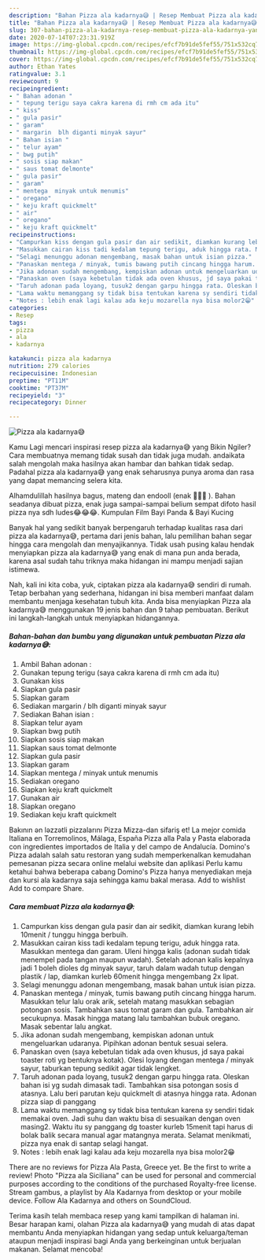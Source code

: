 ```yaml
---
description: "Bahan Pizza ala kadarnya😅 | Resep Membuat Pizza ala kadarnya😅 Yang Sempurna"
title: "Bahan Pizza ala kadarnya😅 | Resep Membuat Pizza ala kadarnya😅 Yang Sempurna"
slug: 307-bahan-pizza-ala-kadarnya-resep-membuat-pizza-ala-kadarnya-yang-sempurna
date: 2020-07-14T07:23:31.919Z
image: https://img-global.cpcdn.com/recipes/efcf7b91de5fef55/751x532cq70/pizza-ala-kadarnya😅-foto-resep-utama.jpg
thumbnail: https://img-global.cpcdn.com/recipes/efcf7b91de5fef55/751x532cq70/pizza-ala-kadarnya😅-foto-resep-utama.jpg
cover: https://img-global.cpcdn.com/recipes/efcf7b91de5fef55/751x532cq70/pizza-ala-kadarnya😅-foto-resep-utama.jpg
author: Ethan Yates
ratingvalue: 3.1
reviewcount: 9
recipeingredient:
- " Bahan adonan "
- " tepung terigu saya cakra karena di rmh cm ada itu"
- " kiss"
- " gula pasir"
- " garam"
- " margarin  blh diganti minyak sayur"
- " Bahan isian "
- " telur ayam"
- " bwg putih"
- " sosis siap makan"
- " saus tomat delmonte"
- " gula pasir"
- " garam"
- " mentega  minyak untuk menumis"
- " oregano"
- " keju kraft quickmelt"
- " air"
- " oregano"
- " keju kraft quickmelt"
recipeinstructions:
- "Campurkan kiss dengan gula pasir dan air sedikit, diamkan kurang lebih 10menit / tunggu hingga berbuih."
- "Masukkan cairan kiss tadi kedalam tepung terigu, aduk hingga rata. Masukkan mentega dan garam. Uleni hingga kalis (adonan sudah tidak menempel pada tangan maupun wadah). Setelah adonan kalis kepalnya jadi 1 boleh dioles dg minyak sayur, taruh dalam wadah tutup dengan plastik / lap, diamkan kurleb 60menit hingga mengembang 2x lipat."
- "Selagi menunggu adonan mengembang, masak bahan untuk isian pizza."
- "Panaskan mentega / minyak, tumis bawang putih cincang hingga harum. Masukkan telur lalu orak arik, setelah matang masukkan sebagian potongan sosis. Tambahkan saus tomat garam dan gula. Tambahkan air secukupnya. Masak hingga matang lalu tambahkan bubuk oregano. Masak sebentar lalu angkat."
- "Jika adonan sudah mengembang, kempiskan adonan untuk mengeluarkan udaranya. Pipihkan adonan bentuk sesuai selera."
- "Panaskan oven (saya kebetulan tidak ada oven khusus, jd saya pakai toaster roti yg bentuknya kotak). Olesi loyang dengan mentega / minyak sayur, taburkan tepung sedikit agar tidak lengket."
- "Taruh adonan pada loyang, tusuk2 dengan garpu hingga rata. Oleskan bahan isi yg sudah dimasak tadi. Tambahkan sisa potongan sosis d atasnya. Lalu beri parutan keju quickmelt di atasnya hingga rata. Adonan pizza siap di panggang"
- "Lama waktu memanggang sy tidak bisa tentukan karena sy sendiri tidak memakai oven. Jadi suhu dan waktu bisa di sesuaikan dengan oven masing2. Waktu itu sy panggang dg toaster kurleb 15menit tapi harus di bolak balik secara manual agar matangnya merata. Selamat menikmati, pizza nya enak di santap selagi hangat."
- "Notes : lebih enak lagi kalau ada keju mozarella nya bisa molor2😁"
categories:
- Resep
tags:
- pizza
- ala
- kadarnya

katakunci: pizza ala kadarnya 
nutrition: 279 calories
recipecuisine: Indonesian
preptime: "PT11M"
cooktime: "PT37M"
recipeyield: "3"
recipecategory: Dinner

---
```



![Pizza ala kadarnya😅](https://img-global.cpcdn.com/recipes/efcf7b91de5fef55/751x532cq70/pizza-ala-kadarnya😅-foto-resep-utama.jpg)

Kamu Lagi mencari inspirasi resep pizza ala kadarnya😅 yang Bikin Ngiler? Cara membuatnya memang tidak susah dan tidak juga mudah. andaikata salah mengolah maka hasilnya akan hambar dan bahkan tidak sedap. Padahal pizza ala kadarnya😅 yang enak seharusnya punya aroma dan rasa yang dapat memancing selera kita.

Alhamdulillah hasilnya bagus, mateng dan endooll (enak 🤣😍🤭 ). Bahan seadanya dibuat pizza, enak juga sampai-sampai belium sempat difoto hasil pizza nya sdh ludes😂😂😂. Kumpulan Film Bayi Panda &amp; Bayi Kucing

Banyak hal yang sedikit banyak berpengaruh terhadap kualitas rasa dari pizza ala kadarnya😅, pertama dari jenis bahan, lalu pemilihan bahan segar hingga cara mengolah dan menyajikannya. Tidak usah pusing kalau hendak menyiapkan pizza ala kadarnya😅 yang enak di mana pun anda berada, karena asal sudah tahu triknya maka hidangan ini mampu menjadi sajian istimewa.


Nah, kali ini kita coba, yuk, ciptakan pizza ala kadarnya😅 sendiri di rumah. Tetap berbahan yang sederhana, hidangan ini bisa memberi manfaat dalam membantu menjaga kesehatan tubuh kita. Anda bisa menyiapkan Pizza ala kadarnya😅 menggunakan 19 jenis bahan dan 9 tahap pembuatan. Berikut ini langkah-langkah untuk menyiapkan hidangannya.

<!--inarticleads1-->

##### Bahan-bahan dan bumbu yang digunakan untuk pembuatan Pizza ala kadarnya😅:

1. Ambil  Bahan adonan :
1. Gunakan  tepung terigu (saya cakra karena di rmh cm ada itu)
1. Gunakan  kiss
1. Siapkan  gula pasir
1. Siapkan  garam
1. Sediakan  margarin / blh diganti minyak sayur
1. Sediakan  Bahan isian :
1. Siapkan  telur ayam
1. Siapkan  bwg putih
1. Siapkan  sosis siap makan
1. Siapkan  saus tomat delmonte
1. Siapkan  gula pasir
1. Siapkan  garam
1. Siapkan  mentega / minyak untuk menumis
1. Sediakan  oregano
1. Siapkan  keju kraft quickmelt
1. Gunakan  air
1. Siapkan  oregano
1. Sediakan  keju kraft quickmelt


Bakının ən ləzzətli pizzalarını Pizza Mizza-dan sifariş et! La mejor comida Italiana en Torremolinos, Málaga, España Pizza alla Pala y Pasta elaborada con ingredientes importados de Italia y del campo de Andalucía. Domino&#39;s Pizza adalah salah satu restoran yang sudah memperkenalkan kemudahan pemesanan pizza secara online melalui website dan aplikasi Perlu kamu ketahui bahwa beberapa cabang Domino&#39;s Pizza hanya menyediakan meja dan kursi ala kadarnya saja sehingga kamu bakal merasa. Add to wishlist Add to compare Share. 

<!--inarticleads2-->

##### Cara membuat Pizza ala kadarnya😅:

1. Campurkan kiss dengan gula pasir dan air sedikit, diamkan kurang lebih 10menit / tunggu hingga berbuih.
1. Masukkan cairan kiss tadi kedalam tepung terigu, aduk hingga rata. Masukkan mentega dan garam. Uleni hingga kalis (adonan sudah tidak menempel pada tangan maupun wadah). Setelah adonan kalis kepalnya jadi 1 boleh dioles dg minyak sayur, taruh dalam wadah tutup dengan plastik / lap, diamkan kurleb 60menit hingga mengembang 2x lipat.
1. Selagi menunggu adonan mengembang, masak bahan untuk isian pizza.
1. Panaskan mentega / minyak, tumis bawang putih cincang hingga harum. Masukkan telur lalu orak arik, setelah matang masukkan sebagian potongan sosis. Tambahkan saus tomat garam dan gula. Tambahkan air secukupnya. Masak hingga matang lalu tambahkan bubuk oregano. Masak sebentar lalu angkat.
1. Jika adonan sudah mengembang, kempiskan adonan untuk mengeluarkan udaranya. Pipihkan adonan bentuk sesuai selera.
1. Panaskan oven (saya kebetulan tidak ada oven khusus, jd saya pakai toaster roti yg bentuknya kotak). Olesi loyang dengan mentega / minyak sayur, taburkan tepung sedikit agar tidak lengket.
1. Taruh adonan pada loyang, tusuk2 dengan garpu hingga rata. Oleskan bahan isi yg sudah dimasak tadi. Tambahkan sisa potongan sosis d atasnya. Lalu beri parutan keju quickmelt di atasnya hingga rata. Adonan pizza siap di panggang
1. Lama waktu memanggang sy tidak bisa tentukan karena sy sendiri tidak memakai oven. Jadi suhu dan waktu bisa di sesuaikan dengan oven masing2. Waktu itu sy panggang dg toaster kurleb 15menit tapi harus di bolak balik secara manual agar matangnya merata. Selamat menikmati, pizza nya enak di santap selagi hangat.
1. Notes : lebih enak lagi kalau ada keju mozarella nya bisa molor2😁


There are no reviews for Pizza Ala Pasta, Greece yet. Be the first to write a review! Photo &#34;Pizza ala Siciliana&#34; can be used for personal and commercial purposes according to the conditions of the purchased Royalty-free license. Stream gambus, a playlist by Ala Kadarnya from desktop or your mobile device. Follow Ala Kadarnya and others on SoundCloud. 

Terima kasih telah membaca resep yang kami tampilkan di halaman ini. Besar harapan kami, olahan Pizza ala kadarnya😅 yang mudah di atas dapat membantu Anda menyiapkan hidangan yang sedap untuk keluarga/teman ataupun menjadi inspirasi bagi Anda yang berkeinginan untuk berjualan makanan. Selamat mencoba!

